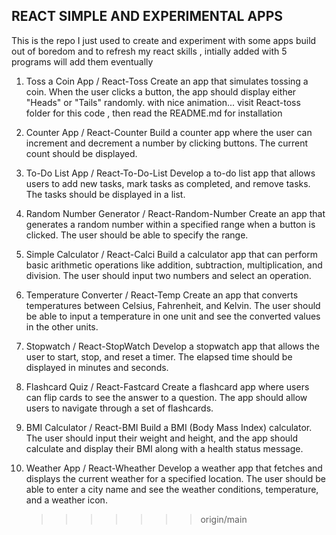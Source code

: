 ## REACT SIMPLE AND EXPERIMENTAL APPS

This is the repo I just used to create and experiment with some apps build out of boredom and to refresh my react skills , intially added with 5 programs will add them eventually

1. Toss a Coin App / React-Toss
   Create an app that simulates tossing a coin. When the user clicks a button, the app should display either "Heads" or "Tails" randomly. with nice animation...
   visit React-toss folder for this code , then read the README.md for installation
2. Counter App / React-Counter
   Build a counter app where the user can increment and decrement a number by clicking buttons. The current count should be displayed.

3. To-Do List App / React-To-Do-List
   Develop a to-do list app that allows users to add new tasks, mark tasks as completed, and remove tasks. The tasks should be displayed in a list.

4. Random Number Generator / React-Random-Number
   Create an app that generates a random number within a specified range when a button is clicked. The user should be able to specify the range.

5. Simple Calculator / React-Calci
   Build a calculator app that can perform basic arithmetic operations like addition, subtraction, multiplication, and division. The user should input two numbers and select an operation.

6. Temperature Converter / React-Temp
   Create an app that converts temperatures between Celsius, Fahrenheit, and Kelvin. The user should be able to input a temperature in one unit and see the converted values in the other units.

7. Stopwatch / React-StopWatch
   Develop a stopwatch app that allows the user to start, stop, and reset a timer. The elapsed time should be displayed in minutes and seconds.

8. Flashcard Quiz / React-Fastcard
   Create a flashcard app where users can flip cards to see the answer to a question. The app should allow users to navigate through a set of flashcards.

9. BMI Calculator / React-BMI
   Build a BMI (Body Mass Index) calculator. The user should input their weight and height, and the app should calculate and display their BMI along with a health status message.

10. Weather App / React-Wheather
    Develop a weather app that fetches and displays the current weather for a specified location. The user should be able to enter a city name and see the weather conditions, temperature, and a weather icon.
    > > > > > > > origin/main
